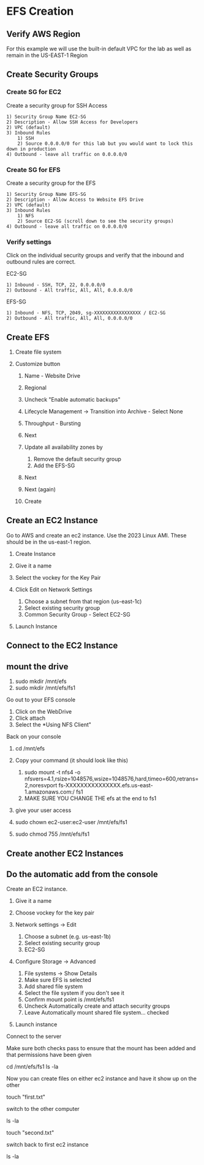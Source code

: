 # EFS Creation

## Verify AWS Region

For this example we will use the built-in default VPC for the lab as well as remain in the US-EAST-1 Region

## Create Security Groups

### Create SG for EC2

Create a security group for SSH Access

    1) Security Group Name EC2-SG
    2) Description - Allow SSH Access for Developers
    2) VPC (default)
    3) Inbound Rules
        1) SSH
        2) Source 0.0.0.0/0 for this lab but you would want to lock this down in production
    4) Outbound - leave all traffic on 0.0.0.0/0

### Create SG for EFS

Create a security group for the EFS

    1) Security Group Name EFS-SG
    2) Description - Allow Access to Website EFS Drive
    2) VPC (default)
    3) Inbound Rules
        1) NFS
        2) Source EC2-SG (scroll down to see the security groups)
    4) Outbound - leave all traffic on 0.0.0.0/0

### Verify settings

Click on the individual security groups and verify that the inbound and outbound rules are correct.

EC2-SG

    1) Inbound - SSH, TCP, 22, 0.0.0.0/0
    2) Outbound - All traffic, All, All, 0.0.0.0/0

EFS-SG

    1) Inbound - NFS, TCP, 2049, sg-XXXXXXXXXXXXXXXXX / EC2-SG
    2) Outbound - All traffic, All, All, 0.0.0.0/0

## Create EFS

1) Create file system
2) Customize button

    1) Name - Website Drive
    2) Regional
    3) Uncheck "Enable automatic backups"
    3) Lifecycle Management -> Transition into Archive - Select None
    4) Throughput - Bursting
    5) Next

    1) Update all availability zones by
        1) Remove the default security group
        2) Add the EFS-SG
    2) Next
    3) Next (again)
    4) Create

## Create an EC2 Instance

Go to AWS and create an ec2 instance. Use the 2023 Linux AMI. These should be in the us-east-1 region.

1) Create Instance
2) Give it a name
3) Select the vockey for the Key Pair
4) Click Edit on Network Settings

    1) Choose a subnet from that region (us-east-1c)
    2) Select existing security group
    3) Common Security Group - Select EC2-SG
5) Launch Instance



## Connect to the EC2 Instance

## mount the drive

1) sudo mkdir /mnt/efs
2) sudo mkdir /mnt/efs/fs1

Go out to your EFS console

1) Click on the WebDrive
2) Click attach
3) Select the *Using NFS Client"

Back on your console

1) cd /mnt/efs
1) Copy your command (it should look like this)
    1) sudo mount -t nfs4 -o nfsvers=4.1,rsize=1048576,wsize=1048576,hard,timeo=600,retrans=2,noresvport fs-XXXXXXXXXXXXXXX.efs.us-east-1.amazonaws.com:/ fs1
    2) MAKE SURE YOU CHANGE THE efs at the end to fs1

1) give your user access
2) sudo chown ec2-user:ec2-user /mnt/efs/fs1
3) sudo chmod 755 /mnt/efs/fs1

## Create another EC2 Instances

## Do the automatic add from the console

Create an EC2 instance.

1) Give it a name
2) Choose vockey for the key pair
3) Network settings -> Edit

    1) Choose a subnet (e.g. us-east-1b)
    2) Select existing security group
    3) EC2-SG

4) Configure Storage -> Advanced
    1) File systems -> Show Details
    2) Make sure EFS is selected
    3) Add shared file system
    4) Select the file system if you don't see it
    5) Confirm mount point is /mnt/efs/fs1
    6) Uncheck Automatically create and attach security groups
    7) Leave Automatically mount shared file system... checked
4) Launch instance


Connect to the server

Make sure both checks pass to ensure that the mount has been added and that permissions have been given

cd /mnt/efs/fs1
ls -la

Now you can create files on either ec2 instance and have it show up on the other

touch "first.txt"

switch to the other computer

ls -la

touch "second.txt"

switch back to first ec2 instance

ls -la




